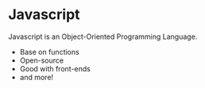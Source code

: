 # Javascript

Javascript is an Object-Oriented Programming Language.

- Base on functions
- Open-source
- Good with front-ends
- and more!
